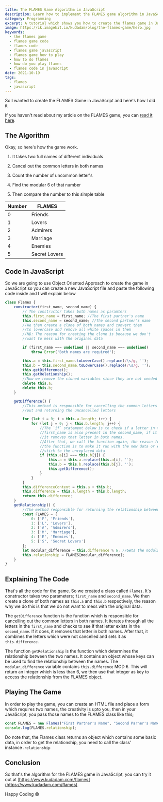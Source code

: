 ```yaml
---
title: The FLAMES Game Algorithm in JavaScript
description: Learn how to implement the FLAMES game algorithm in JavaScript
category: Programming
excerpt: A tutorial which shows you how to create the flames game in Javascript
image: https://ik.imagekit.io/kudadam/blog/the-flames-game/hero.jpg
keywords:
  - the flames game
  - flames game code
  - flames code
  - flames game javascript
  - flames game how to play
  - how to do flames
  - how do you play flames
  - flames code in javascript
date: 2021-10-19
tags:
  - flames
  - javascript
---
```


<p class="intro">
 So I wanted to create the FLAMES Game in JavaScript and here's how I did it
</p>

If you haven't read about my article on the FLAMES game, you can [read it here](https://www.kudadam.com/blog/the-flames-game).

## The Algorithm

Okay, so here's how the game work.

1. It takes two full names of different individuals

2. Cancel out the common letters in both names

3. Count the number of uncommon letter's

4. Find the modular 6 of that number

5. Then compare the number to this simple table

| Number | FLAMES        |
| ------ | ------------- |
| 0      | Friends       |
| 1      | Lovers        |
| 2      | Admirers      |
| 3      | Marriage      |
| 4      | Enemies       |
| 5      | Secret Lovers |

## Code In JavaScript

So we are going to use Object Oriented Approach to create the game in JavaScript so you can create a new JavaScript file and paste the following code inside and I will explain below

```javascript
class Flames {
	constructor(first_name, second_name) {
		// The constructor takes both names as paramters
		this.first_name = first_name; //The first partner's name
		this.second_name = second_name; //The second partner's name
		//We then create a clone of both names and convert them
		//to lowercase and remove all white spaces in them
		//NB: The reason for creating the clone is because we don't
		//want to mess with the original data

		if (first_name === undefined || second_name === undefined)
			throw Error('Both names are required');

		this.a = this.first_name.toLowerCase().replace(/\s/g, '');
		this.b = this.second_name.toLowerCase().replace(/\s/g, '');
		this.getDifference();
		this.getRelationship();
		//Now we remove the cloned variables since they are not needed
		delete this.a;
		delete this.b;
	}

	getDifference() {
		//This method is responsible for cancelling the common letters
		//out and returning the uncancelled letters

		for (let i = 0; i < this.a.length; i++) {
			for (let j = 0; j < this.b.length; j++) {
				//The `if` statement below is to check if a letter in the
				//first_name is also present in the second_name, if it is,
				//it removes that letter in both names.
				//After that, we call the function again, the reason for calling
				//the function is to make it run with the new data or else it will
				//stick to the unreplaced data
				if (this.a[i] === this.b[j]) {
					this.a = this.a.replace(this.a[i], '');
					this.b = this.b.replace(this.b[j], '');
					this.getDifference();
				}
			}
		}
		this.differenceContent = this.a + this.b;
		this.difference = this.a.length + this.b.length;
		return this.difference;
	}
	getRelationship() {
		//The method responsible for returning the relationship between both individuals
		const FLAMES = {
			0: ['F', 'Friends'],
			1: ['L', 'Lovers'],
			2: ['A', 'Admirers'],
			3: ['M', 'Marriage'],
			4: ['E', 'Enemies'],
			5: ['S', 'Secret Lovers']
		};
		let modular_difference = this.difference % 6; //Gets the modular 6 of this.difference
		this.relationship = FLAMES[modular_difference];
	}
}
```

## Explaining The Code

That's all the code for the game. So we created a class called `Flames`. It's constructor takes two parameters; `first_name` and `second_name`. We then create a clone of both names as `this.a` and `this.b` respectively, the reason why we do this is that we do not want to mess with the original data.

The `getDifference` function is the function which is responsible for cancelling out the common letters in both names. It iterates through all the letters in the `first_name` and checks to see if that letter exists in the `second_name`. If it does, it removes that letter in both names. After that, it combines the letters which were not cancelled and sets it as `this.difference`.

The function `getRelationship` is the function which determines the relationship between the two names. It contains an object whose keys can be used to find the relationship between the names. The `modular_difference` variable contains `this.difference` MOD 6. This will return an integer which is less than 6, we then use that integer as key to access the relationship from the FLAMES object.

## Playing The Game

In order to play the game, you can create an HTML file and place a form which requires two names, the creativity is upto you, then in your JavaScript, you pass those names to the FLAMES class like this;

```javascript
const FLAMES = new Flames("First Partner's Name", "Second Parner's Name");
console.log(FLAMES.relationship);
```

Do note that, the Flames class returns an object which contains some basic data, in order to get the relationship, you need to call the class' instance`.relationship`

## Conclusion

So that's the algorithm for the FLAMES game in JavaScript, you can try it out at [https://www.kudadam.com/flames](https://www.kudadam.com/flames).

Happy Coding :smile:
